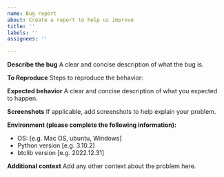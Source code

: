 ```yaml
---
name: Bug report
about: Create a report to help us improve
title: ''
labels: ''
assignees: ''

---
```


**Describe the bug**
A clear and concise description of what the bug is.

**To Reproduce**
Steps to reproduce the behavior:

**Expected behavior**
A clear and concise description of what you expected to happen.

**Screenshots**
If applicable, add screenshots to help explain your problem.

**Environment (please complete the following information):**
 - OS: [e.g. Mac OS, ubuntu, Windows]
 - Python version [e.g. 3.10.2]
 - btclib version [e.g. 2022.12.31]

**Additional context**
Add any other context about the problem here.
